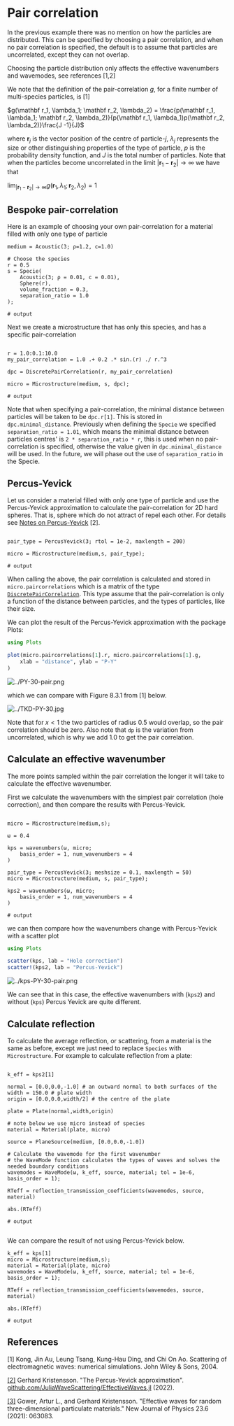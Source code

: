 # Pair correlation

In the previous example there was no mention on how the particles are distributed. This can be specified by choosing a pair correlation, and when no pair correlation is specified, the default is to assume that particles are uncorrelated, except they can not overlap.

Choosing the particle distribution only affects the effective wavenumbers and wavemodes, see references [1,2]

We note that the definition of the pair-correlation $g$, for a finite number of multi-species particles, is [1]

$g(\mathbf r_1, \lambda_1; \mathbf r_2, \lambda_2) = \frac{p(\mathbf r_1, \lambda_1; \mathbf r_2, \lambda_2)}{p(\mathbf r_1, \lambda_1)p(\mathbf r_2, \lambda_2)}\frac{J -1}{J}$  

where $\mathbf r_j$ is the vector position of the centre of particle-$j$, $\lambda_j$ represents the size or other distinguishing properties of the type of particle, $p$ is the probability density function, and $J$ is the total number of particles. Note that when the particles become uncorrelated in the limit $|\mathbf r_1 - \mathbf r_2| \to \infty$ we have that

$\lim_{|\mathbf r_1 - \mathbf r_2| \to \infty} g(\mathbf r_1, \lambda_1; \mathbf r_2, \lambda_2) = 1$  

## Bespoke pair-correlation

Here is an example of choosing your own pair-correlation for a material filled with only one type of particle
```jldoctest pair; setup = :(using EffectiveWaves), output = false, filter = r".*"s
medium = Acoustic(3; ρ=1.2, c=1.0)

# Choose the species
r = 0.5
s = Specie(
    Acoustic(3; ρ = 0.01, c = 0.01),
    Sphere(r),
    volume_fraction = 0.3,
    separation_ratio = 1.0
);

# output

```
Next we create a microstructure that has only this species, and has a specific pair-correlation

```jldoctest pair; output = false, filter = r".*"s

r = 1.0:0.1:10.0
my_pair_correlation = 1.0 .+ 0.2 .* sin.(r) ./ r.^3

dpc = DiscretePairCorrelation(r, my_pair_correlation)

micro = Microstructure(medium, s, dpc);

# output
```
Note that when specifying a pair-correlation, the minimal distance between particles will be taken to be `dpc.r[1]`. This is stored in `dpc.minimal_distance`. Previously when defining the `Specie` we specified `separation_ratio = 1.01`, which means the minimal distance between particles centres' is `2 * separation_ratio * r`, this is used when no pair-correlation is specified, otherwise the value given in `dpc.minimal_distance` will be used. In the future, we will phase out the use of `separation_ratio` in the Specie.  

## Percus-Yevick

Let us consider a material filled with only one type of particle and use the Percus-Yevick approximation to calculate the pair-correlation for 2D hard spheres. That is, sphere which do not attract of repel each other. For details see [Notes on Percus-Yevick](../theory/P-Y.pdf) [2].

```jldoctest pair; output = false, filter = r".*"s

pair_type = PercusYevick(3; rtol = 1e-2, maxlength = 200)

micro = Microstructure(medium,s, pair_type);

# output
```
When calling the above, the pair correlation is calculated and stored in `micro.paircorrelations` which is a matrix of the type [`DiscretePairCorrelation`](@ref). This type assume that the pair-correlation is only a function of the distance between particles, and the types of particles, like their size.

We can plot the result of the Percus-Yevick approximation with the package Plots:
```julia
using Plots

plot(micro.paircorrelations[1].r, micro.paircorrelations[1].g,
    xlab = "distance", ylab = "P-Y"
)
```
![../PY-30-pair.png](../assets/PY-30-pair.png)

which we can compare with Figure 8.3.1 from [1] below.

![../TKD-PY-30.jpg](../assets/TKD-PY-30.jpg)

Note that for $x < 1$ the two particles of radius 0.5 would overlap, so the pair correlation should be zero. Also note that `dp` is the variation from uncorrelated, which is why we add 1.0 to get the pair correlation.


## Calculate an effective wavenumber

The more points sampled within the pair correlation the longer it will take to calculate the effective wavenumber.

First we calculate the wavenumbers with the simplest pair correlation (hole correction), and then compare the results with Percus-Yevick.

```jldoctest pair; output = false, filter = r".*"s

micro = Microstructure(medium,s);

ω = 0.4

kps = wavenumbers(ω, micro;
    basis_order = 1, num_wavenumbers = 4
)

pair_type = PercusYevick(3; meshsize = 0.1, maxlength = 50)
micro = Microstructure(medium, s, pair_type);

kps2 = wavenumbers(ω, micro;
    basis_order = 1, num_wavenumbers = 4
)

# output

```
we can then compare how the wavenumbers change with Percus-Yevick with a scatter plot
```julia pair
using Plots

scatter(kps, lab = "Hole correction")
scatter!(kps2, lab = "Percus-Yevick")

```

![../kps-PY-30-pair.png](../assets/kps-PY-30-pair.png)


We can see that in this case, the effective wavenumbers with (`kps2`) and without (`kps`) Percus Yevick are quite different.

## Calculate reflection
To calculate the average reflection, or scattering, from a material is the same as before, except we just need to replace `Species` with `Microstructure`. For example to calculate reflection from a plate:
```jldoctest pair; output = false, filter = r".*"s

k_eff = kps2[1]

normal = [0.0,0.0,-1.0] # an outward normal to both surfaces of the
width = 150.0 # plate width
origin = [0.0,0.0,width/2] # the centre of the plate

plate = Plate(normal,width,origin)

# note below we use micro instead of species
material = Material(plate, micro)

source = PlaneSource(medium, [0.0,0.0,-1.0])

# Calculate the wavemode for the first wavenumber
# the WaveMode function calculates the types of waves and solves the needed boundary conditions
wavemodes = WaveMode(ω, k_eff, source, material; tol = 1e-6, basis_order = 1);

RTeff = reflection_transmission_coefficients(wavemodes, source, material)

abs.(RTeff)

# output


```
We can compare the result of not using Percus-Yevick below.
```jldoctest pair; output = false, filter = r".*"s
k_eff = kps[1]
micro = Microstructure(medium,s);
material = Material(plate, micro)
wavemodes = WaveMode(ω, k_eff, source, material; tol = 1e-6, basis_order = 1);

RTeff = reflection_transmission_coefficients(wavemodes, source, material)

abs.(RTeff)

# output

```

## References

[1] Kong, Jin Au, Leung Tsang, Kung-Hau Ding, and Chi On Ao. Scattering of electromagnetic waves: numerical simulations. John Wiley & Sons, 2004.

[[2]](https://github.com/JuliaWaveScattering/EffectiveWaves.jl/blob/master/docs/src/theory/P-Y.pdf) Gerhard Kristensson. "The Percus-Yevick approximation". [github.com/JuliaWaveScattering/EffectiveWaves.jl](https://github.com/JuliaWaveScattering/EffectiveWaves.jl]) (2022).

[[3]](https://iopscience.iop.org/article/10.1088/1367-2630/abdfee/pdf) Gower, Artur L., and Gerhard Kristensson. "Effective waves for random three-dimensional particulate materials." New Journal of Physics 23.6 (2021): 063083.
